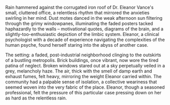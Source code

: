 Rain hammered against the corrugated iron roof of Dr. Eleanor Vance's small, cluttered office, a relentless rhythm that mirrored the anxieties swirling in her mind.  Dust motes danced in the weak afternoon sun filtering through the grimy windowpanes, illuminating the faded posters tacked haphazardly to the walls – motivational quotes, diagrams of the brain, and a slightly-too-enthusiastic depiction of the limbic system.  Eleanor, a clinical psychologist with a decade of experience navigating the complexities of the human psyche, found herself staring into the abyss of another case.

The setting: a faded, post-industrial neighborhood clinging to the outskirts of a bustling metropolis.  Brick buildings, once vibrant, now wore the tired patina of neglect.  Broken windows stared out at a sky perpetually veiled in a grey, melancholy haze.  The air, thick with the smell of damp earth and exhaust fumes, felt heavy, mirroring the weight Eleanor carried within.  The community had a palpable sense of isolation, a collective weariness that seemed woven into the very fabric of the place.  Eleanor, though a seasoned professional, felt the pressure of this particular case pressing down on her as hard as the relentless rain.
